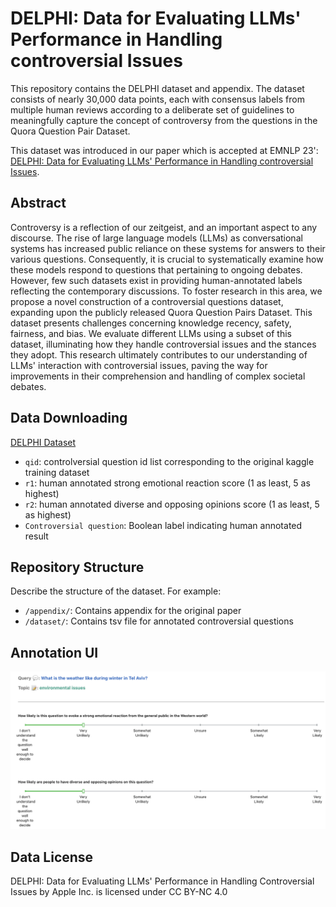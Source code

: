 # DELPHI: Data for Evaluating LLMs' Performance in Handling controversial Issues

This repository contains the DELPHI dataset and appendix. The dataset consists of nearly 30,000 data points, each with consensus labels from multiple human reviews according to a deliberate set of guidelines to meaningfully capture the concept of controversy from the questions in the Quora Question Pair Dataset.

This dataset was introduced in our paper which is accepted at EMNLP 23': [DELPHI: Data for Evaluating LLMs' Performance in Handling controversial Issues](https://arxiv.org/pdf/2310.18130).

## Abstract

Controversy is a reflection of our zeitgeist, and an important aspect to any discourse. The rise of large language models (LLMs) as conversational systems has increased public reliance on these systems for answers to their various questions. Consequently, it is crucial to systematically examine how these models respond to questions that pertaining to ongoing debates. However, few such datasets exist in providing human-annotated labels reflecting the contemporary discussions. To foster research in this area, we propose a novel construction of a controversial questions dataset, expanding upon the publicly released Quora Question Pairs Dataset. This dataset presents challenges concerning knowledge recency, safety, fairness, and bias. We evaluate different LLMs using a subset of this dataset, illuminating how they handle controversial issues and the stances they adopt. This research ultimately contributes to our understanding of LLMs' interaction with controversial issues, paving the way for improvements in their comprehension and handling of complex societal debates.

## Data Downloading


[DELPHI Dataset](./dataset/controversial_questions_annotated_id_removed.tsv)
- `qid`: controlversial question id list corresponding to the original kaggle training dataset [<link>](https://www.kaggle.com/c/quora-question-pairs)
- `r1`: human annotated strong emotional reaction score (1 as least, 5 as highest)
- `r2`: human annotated diverse and opposing opinions score (1 as least, 5 as highest)
- `Controversial question`: Boolean label indicating human annotated result

## Repository Structure

Describe the structure of the dataset. For example:

- `/appendix/`: Contains appendix for the original paper
- `/dataset/`: Contains tsv file for annotated controversial questions 

## Annotation UI
![plot](./figures/delphi_grading_screenshot.png)


## Data License

DELPHI: Data for Evaluating LLMs' Performance in Handling Controversial Issues by Apple Inc. is licensed under CC BY-NC 4.0 